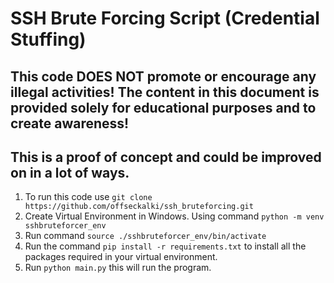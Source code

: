 # SSH Brute Forcing Script (Credential Stuffing)
## This code DOES NOT promote or encourage any illegal activities! The content in this document is provided solely for educational purposes and to create awareness!

## This is a proof of concept and could be improved on in a lot of ways.
1. To run this code use `git clone https://github.com/offseckalki/ssh_bruteforcing.git`
3. Create Virtual Environment in Windows. Using command `python -m venv sshbruteforcer_env`
4. Run command `source ./sshbruteforcer_env/bin/activate`
5. Run the command `pip install -r requirements.txt` to install all the packages required in your virtual environment.
6. Run `python main.py` this will run the program.

